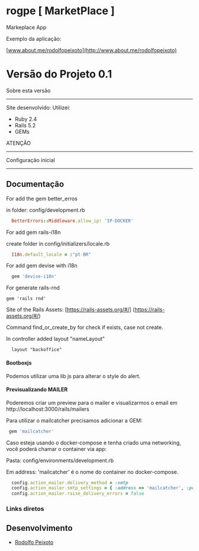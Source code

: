 # rogpe [ MarketPlace ]

Markeplace App

Exemplo da aplicação: 

[www.about.me/rodolfopeixoto](http://www.about.me/rodolfopeixoto) 

Versão do Projeto 0.1
================

Sobre esta versão

---------------------
Site desenvolvido:
Utilizei:
- Ruby 2.4
- Rails 5.2
- GEMs

ATENÇÃO

---------------------

Configuração inicial

---------------------

Documentação
----------------------

For add the gem better_erros

in folder: config/development.rb

```ruby
  BetterErrors::Middleware.allow_ip! 'IP-DOCKER'
```


For add gem rails-i18n

create folder in config/initializers/locale.rb

```ruby
  I18n.default_locale = :"pt-BR"
```

For add gem devise with i18n

```ruby
  gem 'devise-i18n'
```

For generate rails-rnd

```
gem 'rails rnd'
```

Site of the Rails Assets:
[https://rails-assets.org/#/]
(https://rails-assets.org/#/)

Command find_or_create_by for check if exists, case not create.


In controller added layout "nameLayout"

```
  layout "backoffice"
```


#### Bootboxjs

Podemos utilizar uma lib js para alterar o style do alert.

#### Previsualizando MAILER

Poderemos criar um preview para o mailer e visualizarmos o email em http://localhost:3000/rails/mailers

Para utilizar o mailcatcher precisamos adicionar a GEM:

```ruby
 gem 'mailcatcher'
```
Caso esteja usando o docker-compose e tenha criado uma networking, você poderá chamar o container via app:

Pasta: config/environments/development.rb

Em address: 'mailcatcher' é o nome do container no docker-compose.

```ruby
  config.action_mailer.delivery_method = :smtp
  config.action_mailer.smtp_settings = { :address => 'mailcatcher', :port => 1025 }
  config.action_mailer.raise_delivery_errors = false
```

### Links diretos

Desenvolvimento
---------------------
-   [Rodolfo Peixoto](http://www.rogpe.me)
